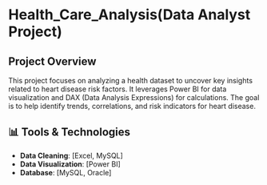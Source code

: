 # Health_Care_Analysis(Data Analyst Project)

## Project Overview
This project focuses on analyzing a health dataset to uncover key insights related to heart disease risk factors. It leverages Power BI for data visualization and DAX (Data Analysis Expressions) for calculations. The goal is to help identify trends, correlations, and risk indicators for heart disease.

## 📊 Tools & Technologies 
- **Data Cleaning**: [Excel, MySQL]
 - **Data Visualization**: [Power BI] 
- **Database**: [MySQL, Oracle]
